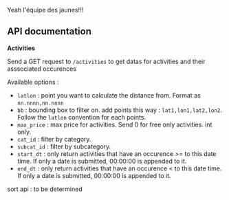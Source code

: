 Yeah l'équipe des jaunes!!!

## API documentation

**Activities**

Send a GET request to `/activities` to get datas for activities and
their asssociated occurences

Available options :
* `latlon` : point you want to calculate the distance from. Format as `nn.nnnn,nn.nnnn`
* `bb` : bounding box to filter on. add points this way : `lat1,lon1,lat2,lon2`.
Follow the `latlon` convention for each points.
* `max_price` : max price for activities. Send 0 for free only activities. int only.
* `cat_id` : filter by category.
* `subcat_id` : filter by subcategory.
* `start_dt` : only return activities that have an occurence >= to this date time.
If only a date is submitted, 00:00:00 is appended to it.
* `end_dt` : only return activities that have an occurence < to this date time.
If only a date is submitted, 00:00:00 is appended to it.

sort api : to be determined
